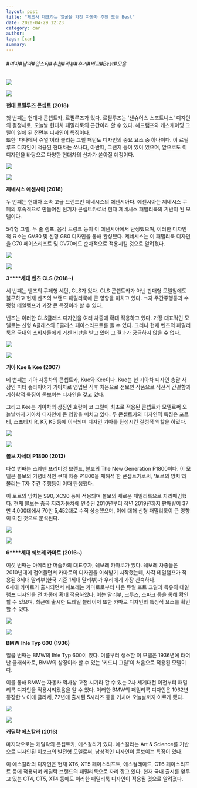 ```yaml
---
layout: post
title: "제조사 대표하는 얼굴을 가진 자동차 추천 모음 Best"
date: 2020-04-29 12:23
category: car
author: 
tags: [car]
summary: 
---
```


###### #여자#남자#인스타#추천#리뷰#후기#비교#Best#모음


![](https://post-phinf.pstatic.net/MjAyMDA0MjBfODQg/MDAxNTg3MzgwODg5MjQx.XKWqwntcs3aUQxOk81-DPZLxEUMtatvhFiKxpbns9n0g.m9smWVpalmsQJSe9DiNLHs8-_Ifmk7LXD9ay71JXHdcg.JPEG/Hyundai-Le_Fil_Rouge_Concept-2018-1600-06.jpg?type=w1200)

![](https://post-phinf.pstatic.net/MjAyMDA0MjBfMTIg/MDAxNTg3MzgwODg5MjY2.gLrU6prKYK3CifjhsPVdSdciKBeyJ4echigdpXo9MW0g.FaYvYEax7AGCpCsdxWCLLaEP4Qu-CW3BbvDujf5k458g.JPEG/hyundai-le-fil-rouge-28.jpg?type=w1200)

**현대 르필루즈 콘셉트** **(2018)**  
  
첫 번째는 현대차 콘셉트카, 르필루즈가 있다. 르필루즈는 '센슈어스 스포트니스' 디자인의 결정체로, 오늘날 현대차 패밀리룩의 근간이라 할 수 있다. 헤드램프와 캐스캐이딩 그릴이 일체 된 전면부 디자인이 특징이다.  
또한 '파나메틱 쥬얼'이라 불리는 그릴 패턴도 디자인의 중요 요소 중 하나이다. 이 르필루즈 디자인이 적용된 현대차는  쏘나타, 아반떼, 그랜저 등이 있이 있으며, 앞으로도 이 디자인을 바탕으로 다양한 현대차의 신차가 쏟아질 예정이다.  

![](https://post-phinf.pstatic.net/MjAyMDA0MjBfMTAw/MDAxNTg3MzgwOTE3ODk2.vY6Y5kybFLfRFsAzEqjNA6CuabRnEa0fyfQEwcCFwmEg.Ops-bUCxs8HYrEscUAV3539HZMZUC6v1utHxzZLD8Z0g.JPEG/1a5a05f886558df60f85c36310d94825.jpg?type=w1200)

![](https://post-phinf.pstatic.net/MjAyMDA0MjBfODAg/MDAxNTg3MzgwOTE3OTA2.siZYmgClt0gEz9jll584rkijTyY4lzKUTubjE-hdpM0g.AFpBGZNxCnrtP1U2ghno6Dj2qft1k-dD2Mqm7HJ-koEg.JPEG/660e00dc5cb3b4c58edc4e25067b8170.jpg?type=w1200)

**제네시스 에센시아** **(2018)**  
  
두 번째는 현대차 소속 고급 브랜드인 제네시스의 에센시아다. 에센시아는 제네시스 쿠페의 후속격으로 만들어진 전기차 콘셉트카로써 현재 제네시스 패밀리룩의 기반이 된 모델이다.  
  
5각형 그릴, 두 줄 램프, 음각 트렁크 등이 이 에센시아에서 탄생했으며, 이러한 디자인적 요소는 GV80 및 신형 G80 디자인을 통해 완성됐다. 제네시스는 이 패밀리룩 디자인을 G70 페이스리프트 및 GV70에도 순차적으로 적용시킬 것으로 알려졌다.  

![](https://post-phinf.pstatic.net/MjAyMDA0MjBfODcg/MDAxNTg3MzgwOTkxMTg0.7YXspOo1JhSNoBwCGpt__71MuuQ8XTfNAIaWn-I282gg.lWcMLDO1KUg_r8CCQnB4LVM0ahwwI-94gZotSwg-HgMg.JPEG/carpixel.net-2018-mercedes-amg-cls-53-75603-wide.jpg?type=w1200)

![](https://post-phinf.pstatic.net/MjAyMDA0MjBfMjAx/MDAxNTg3MzgwOTU1MTc4.dQrgv5mtMVLiTIoTEKlKNFMK-4rh_yhF0mtMPAfSBLQg.fBIm8E6HXsom1o_58pSVO1vrfDRw5W4QIY13dpEVthUg.JPEG/01-mercedes-benz-cls-350-d-black-c257-by-sven-klittich-3400x1440.jpeg?type=w1200)

**3****세대 벤츠** **CLS (2018~)**  
  
세 번째는 벤츠의 쿠페형 세단, CLS가 있다. CLS 콘셉트카가 아닌 판매형 모델임에도 불구하고 현재 벤츠의 브랜드 패밀리룩에 큰 영향을 미치고 있다. ㄱ자 주간주행등과 수평형 테일램프가 가장 큰 특징이라 할 수 있다.  
  
벤츠는 이러한 CLS클래스 디자인을 여러 차종에 확대 적용하고 있다. 가장 대표적인 모델로는 신형 A클래스와 E클래스 페이스리프트를 들 수 있다. 그러나 현재 벤츠의 패밀리룩은 국내외 소비자들에게 거센 비판을 받고 있어 그 결과가 궁금하지 않을 수 없다.  

![](https://post-phinf.pstatic.net/MjAyMDA0MjBfMTMw/MDAxNTg3MzgxMDEwODUy.l8Ks_ha3lbak6cuKM_hVqMFOkOzbZX-3V_RbTMej9m0g.HqRw876VnJsGx13Cf4-CDmzuBOe_evUUVzCtEa7C14cg.JPEG/1280px-Eyes_on_Design_014.jpg?type=w1200)

![](https://post-phinf.pstatic.net/MjAyMDA0MjBfMjA0/MDAxNTg3MzgxMDQ2NDc1.aEbSY18pZnUbK90gjm0V9PVocGTq2JSAQNeNFEahdiYg.RoJ6TjAfL1pIFZBtNok8aeWOgGF7qEA1O973xYFjAEYg.JPEG/kia-kee-front-side-0-307284.jpg?type=w1200)

**기아 Kue & Kee (2007)**  
  
네 번째는 기아 자동차의 콘셉트카, Kue와 Kee이다. Kue는 현 기아차 디자인 총괄 사장인 피터 슈라이어가 기아차로 영입된 직후 처음으로 선보인 작품으로 직선적 간결함과 기하학적 특징이 돋보이는 디자인을 갖고 있다.  
  
그리고 Kee는 기아차의 상징인 호랑이 코 그릴이 최초로 적용된 콘셉트카 모델로써 오늘날까지 기아차 디자인에 큰 영향을 미치고 있다. 두 콘셉트카의 디자인적 특징은 포르테, 스포티지 R, K7, K5 등에 이식되며 디자인 기아를 탄생시킨 결정적 역할을 하였다.

![](https://post-phinf.pstatic.net/MjAyMDA0MjBfMjM2/MDAxNTg3MzgxMjgwNDU2.T6XmAW1PFJoGaYnIeHnnwUtLYJXX0kU3L7FZttIMG5Mg.JMzQ7EDinCXenBKYZWuohz_V_RPWP85xfZZYz-FrHOwg.JPEG/Volvo_Concept_Coupe.jpg?type=w1200)

![](https://post-phinf.pstatic.net/MjAyMDA0MjBfMTQ5/MDAxNTg3MzgxMjgwNDQ2.2NmT7zimrIAsLZrc5d0RdcdTAT4stxN3QOX2Fb8GBegg.zWnNlA9PWXAgYVoMIJysywsx0XfzhBD90Ka1DLypjOEg.JPEG/Volvo-Concept-Car.jpg?type=w1200)

**볼보 차세대** **P1800 (2013)**  
  
다섯 번째는 스웨덴 프리미엄 브랜드, 볼보의 The New Generation P1800이다. 이 모델은 볼보의 기념비적인 쿠페 차종 P1800을 재해석 한 콘셉트카로써, '토르의 망치'라 불리는 T자 주간 주행등이 이때 탄생했다.  
  
이 토르의 망치는 S90, XC90  등에 적용되며 볼보의 새로운 패밀리룩으로 자리매김했다. 현재 볼보는 중국 지리자동차에 인수된 2010년부터 작년 2019년까지 판매량이 37만 4,000대에서 70만 5,452대로 수직 상승했으며, 이에 대해 신형 패밀리룩이 큰 영향이 미친 것으로 분석된다.  

![](https://post-phinf.pstatic.net/MjAyMDA0MjBfMjA3/MDAxNTg3MzgxMjk5NjQ4.z7ydZ7QVp3RXY5QxYC_LYGogfRUYJjpP7WYhsBigWHYg.njql9BdyeofyJOeOX92V3RGGk54x0grB7yo9z8rxD2kg.JPEG/2019-Chevrolet-CamaroSS-002.jpg?type=w1200)

![](https://post-phinf.pstatic.net/MjAyMDA0MjBfMjQ5/MDAxNTg3MzgxMjk5NjQx.SDafXyG-6lR8iuOwRK1K-MorIZaPcsAX369DhknJl_Mg.ikSjEY8gGPafTZniJJf_d_7HcTvi_X7IbhKx3YvTkwYg.JPEG/2019_chevrolet_camaro_ss_4k_2-HD.jpg?type=w1200)

**6****세대 쉐보레 카마로** **(2016~)**  
  
여섯 번째는 아메리칸 머슬카의 대표주자, 쉐보레 카마로가 있다. 쉐보레 차종들은 2010년대에 접어들면서 카마로의 디자인을 이식받기 시작했는데, 사각 테일램프가 적용된 8세대 말리부(한국 기준 1세대 말리부)가 우리에게 가장 친숙하다.  
6세대 카마로가 출시되면서 쉐보레는 카마로로부터 나온 듀얼 포트 그릴과 특유의 테일램프 디자인을 전 차종에 확대 적용하였다. 이는  말리부,  크루즈, 스파크 등을 통해 확인할 수 있으며, 최근에 출시한 트레일 블레이저 또한 카마로 디자인의 특징적 요소를 확인할 수 있다.  

![](https://post-phinf.pstatic.net/MjAyMDA0MjBfMTQg/MDAxNTg3MzgxMzIyMjk3.cPb19vm579qO8kmTZanCDlLhx3SjMti0f93f6V2yqc8g.mWVrAuUe8DLu0JZFqwysoFwK1q-XWBbl8sDWoNMLCc4g.JPEG/24-7-series-wallpaper.jpg?type=w1200)

![](https://post-phinf.pstatic.net/MjAyMDA0MjBfMjMg/MDAxNTg3MzgxMzIyMzE2.ripRABg6QkYUI6dgH4_0O74334wi-qZzU6Sa4bjZXIEg.KRUoyPrf28pHB37BpHE-B7b9HCk68SkjTttprr2WMrQg.JPEG/BMW_Dixi_front_20020707.jpg?type=w1200)

**BMW** **Ihle Typ 600** **(1936)**  
  
일곱 번째는 BMW의 Ihle Typ 600이 있다. 이름부터 생소한 이 모델은 1936년에 태어난 클래식카로, BMW의 상징이라 할 수 있는 '키드니 그릴'이 처음으로 적용된 모델이다.  
  
이를 통해 BMW는 자동차 역사상 고전 시기라 할 수 있는 2차 세계대전 이전부터 패밀리룩 디자인을 적용시켜왔음을 알 수 있다. 이러한 BMW의 패밀리룩 디자인은 1962년 등장한 노이에 클라세, 72년에 출시된 5시리즈 등을 거치며 오늘날까지 이르게 됐다.

![](https://post-phinf.pstatic.net/MjAyMDA0MjBfMjY2/MDAxNTg3MzgxMzUzMjUz.IazyGs_IrfB5VtPfT40o8wo46vlS4Njdv9OaEJwYd_4g.g9un_UoFyJDInV0CzP7K4T-bheMrk-XULkgoz1flYBEg.JPEG/2016-Cadillac-Escala-Concept-Exterior-001.jpg?type=w1200)

![](https://post-phinf.pstatic.net/MjAyMDA0MjBfMjgw/MDAxNTg3MzgxMzUzMjQy.qRaDXGwLyGj6pnUxYRykF49Q1zS-yu7zBF8jVlo7dLkg.snb_S6M98NkcUhLaPRu1vIv6KW2TDC7ZJF0_SvJGPrkg.JPEG/a57e7b6502ddd5603a4a529ad8639d5b.jpg?type=w1200)

**캐딜락 에스칼라 (2016)**  
  
마지막으로는 캐딜락의 콘셉트카, 에스칼라가 있다. 에스칼라는  Art & Science를 기반으로 디자인된 이보크의 발전형 모델로써, 남성적인 디자인이 돋보이는 특징이 있다.  
  
이 에스칼라의 디자인은 현재 XT6, XT5 페이스리프트, 에스컬레이드, CT6 페이스리프트 등에 적용되며 캐딜락 브랜드의 패밀리룩으로 자리 잡고 있다. 현재 국내 출시를 앞두고 있는 CT4, CT5, XT4 등에도 이러한 패밀리룩 디자인이 적용될 것으로 알려졌다.